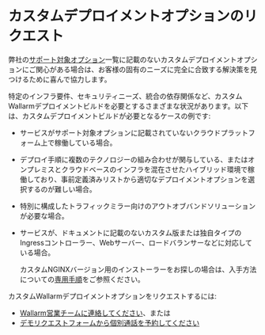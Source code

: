 # カスタムデプロイメントオプションのリクエスト

弊社の[サポート対象オプション](../supported-deployment-options.md)一覧に記載のないカスタムデプロイメントオプションにご関心がある場合は、お客様の固有のニーズに完全に合致する解決策を見つけるために喜んで協力します。

特定のインフラ要件、セキュリティニーズ、統合の依存関係など、カスタムWallarmデプロイメントビルドを必要とするさまざまな状況があります。以下は、カスタムデプロイメントビルドが必要となるケースの例です:

* サービスがサポート対象オプションに記載されていないクラウドプラットフォーム上で稼働している場合。
* デプロイ手順に複数のテクノロジーの組み合わせが関与している、またはオンプレミスとクラウドベースのインフラを混在させたハイブリッド環境で稼働しており、事前定義済みリストから適切なデプロイメントオプションを選択するのが難しい場合。
* 特別に構成したトラフィックミラー向けのアウトオブバンドソリューションが必要な場合。
* サービスが、ドキュメントに記載のないカスタム版または独自タイプのIngressコントローラー、Webサーバー、ロードバランサーなどに対応している場合。

    カスタムNGINXバージョン用のインストーラーをお探しの場合は、入手方法についての[専用手順](custom-nginx-version.md)をご参照ください。

カスタムWallarmデプロイメントオプションをリクエストするには:

* [Wallarm営業チームに連絡してください](mailto:sales@wallarm.com?subject=Request%20for%20custom%20Wallarm%20deployment&body=Hello%20Wallarm%20Sales%20Team%2C%0AI%27m%20writing%20to%20explore%20a%20Wallarm%20deployment%20option%20for%20my%20product%20security.%20I%20couldn%27t%20find%20what%20I%20need%20among%20the%20listed%20options%20in%20your%20documentation%2C%20and%20I%20would%20appreciate%20your%20help%20to%20explore%20the%20possibilities.%0AI%20would%20be%20happy%20to%20schedule%20a%20call%20with%20you%20to%20discuss%20my%20requirements%20in%20detail.%0AThank%20you%20for%20your%20time%20and%20assistance.)、または
* [デモリクエストフォームから個別通話を予約してください](https://www.wallarm.com/request-demo)